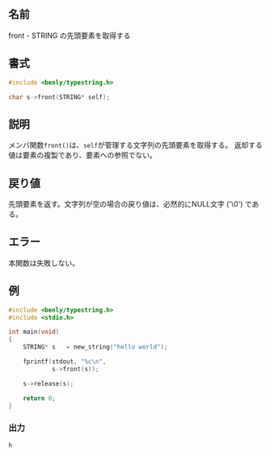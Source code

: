 ## 名前

front - STRING の先頭要素を取得する

## 書式

```c
#include <benly/typestring.h>

char s->front(STRING* self);
```

## 説明

メンバ関数`front()`は、`self`が管理する文字列の先頭要素を取得する。
返却する値は要素の複製であり、要素への参照でない。

## 戻り値

先頭要素を返す。文字列が空の場合の戻り値は、必然的にNULL文字 ('\0') である。

## エラー

本関数は失敗しない。

## 例

```c
#include <benly/typestring.h>
#include <stdio.h>

int main(void)
{
    STRING* s   = new_string("hello world");

    fprintf(stdout, "%c\n",
            s->front(s));

    s->release(s);

    return 0;
}
```

### 出力

```
h
```
